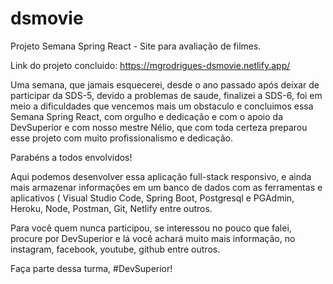 # dsmovie

Projeto Semana Spring React - Site para avaliação de filmes. 

Link do projeto concluido: https://mgrodrigues-dsmovie.netlify.app/

Uma semana, que jamais esquecerei, desde o ano passado após deixar de participar da SDS-5, devido a problemas de saude,
finalizei a SDS-6, foi em meio a dificuldades que vencemos mais um obstaculo e concluimos essa Semana Spring React, com orgulho
e dedicação e com o apoio da DevSuperior e com nosso mestre Nélio, que com toda certeza preparou esse projeto com muito 
profissionalismo e dedicação.

Parabéns a todos envolvidos!

Aqui podemos desenvolver essa aplicação full-stack responsivo, e ainda mais armazenar informações em um banco de dados com 
as ferramentas e aplicativos ( Visual Studio Code, Spring Boot, Postgresql e PGAdmin, Heroku, Node, Postman, Git, Netlify entre outros.

Para você quem nunca participou, se interessou no pouco que falei, procure por DevSuperior e lá você achará muito mais informação, no instagram,
facebook, youtube, github entre outros.

Faça parte dessa turma, #DevSuperior!


